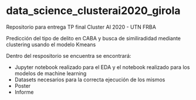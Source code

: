 # data_science_clusterai2020_girola
Repositorio para entrega TP final Cluster AI 2020 - UTN FRBA

Predicción del tipo de delito en CABA y busca de similiradidad mediante clustering usando el modelo Kmeans 

Dentro del respositorio se encuentra se encontrará:
- Jupyter notebook realizado para el EDA y el notebook realizado para los modelos de machine learning
- Datasets necesarios para la correcta ejecución de los mismos
- Poster
- Informe 
